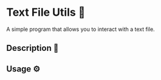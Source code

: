 # Text File Utils 📄
A simple program that allows you to interact with a text file.
## Description 📝
## Usage ⚙️